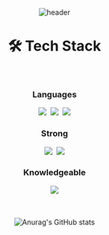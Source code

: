 <div align="center">

![header](https://capsule-render.vercel.app/api?type=waving&color=7dcbf8&height=200&fontColor=313131&section=header&text=Yunjin&nbsp;Kim&animation=fadeIn)


# 🛠 Tech Stack

<br/>
      
### Languages

<img src="https://img.shields.io/badge/HTML-E34F26?style=flat-square&logo=HTML5&logoColor=white"/> &nbsp;<img src="https://img.shields.io/badge/CSS-1572B6?style=flat-square&logo=CSS3&logoColor=white"/> &nbsp;<img src="https://img.shields.io/badge/javascript-F7DF1E?style=flat-square&logo=javascript&logoColor=black">

### Strong  


<img src="https://img.shields.io/badge/React-61DAFB?style=flat-square&logo=react&logoColor=white"/> &nbsp;<img src="https://img.shields.io/badge/redux-8A2BE2?style=flat-square&logo=redux&logoColor=white">

### Knowledgeable  


<img src="https://img.shields.io/badge/Styled%20Components-DB7093?style=flat-square&logo=styled-components&logoColor=white"/>


<br/>
<br/>
<br/>
      
  
![Anurag's GitHub stats](https://github-readme-stats.vercel.app/api?username=yunjink&show_icons=true&theme=radical)

</div>
